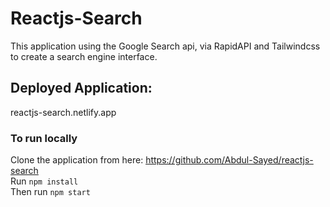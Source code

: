 # Reactjs-Search

This application using the Google Search api, via RapidAPI and Tailwindcss to create a search engine interface.

## Deployed Application:
reactjs-search.netlify.app

### To run locally
Clone the application from here: https://github.com/Abdul-Sayed/reactjs-search  
Run `npm install`  
Then run `npm start`  

